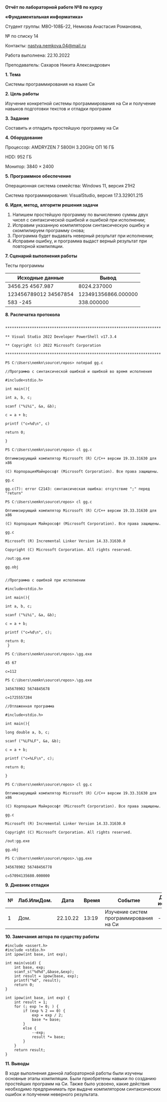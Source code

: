 **Отчёт по лабораторной работе №8 по курсу**

**«Фундаментальная информатика»**

Студент группы: М8О-108Б-22, Немкова Анастасия Романовна,

№ по списку 14

Контакты: [nastya.nemkova.04@mail.ru](mailto:nastya.nemkova.04@mail.ru)

Работа выполнена: 22.10.2022

Преподаватель: Сахаров Никита Александрович

**1. Тема**

Системы программирования на языке Си

**2. Цель работы**

Изучение конкретной системы программирования на Си и получение навыков подготовки текстов и отладки программ

**3. Задание**

Составить и отладить простейшую программу на Си

**4. Оборудование**

Процессор: AMDRYZEN 7 5800H 3.20GHz ОП 16 ГБ

НDD: 952 ГБ

Монитор: 3840 × 2400

**5. Программное обеспечение**

Операционная система семейства: Windows 11, версия 21H2

Система программирования: VisualStudio, версия 17.3.32901.215

**6. Идея, метод, алгоритм решения задачи**

1. Напишем простейшую программу по вычислению суммы двух чисел с синтаксической ошибкой и ошибкой при исполнении;
2. Исправим указанную компилятором синтаксическую ошибку и скомпилируем программу снова;
3. Программа будет выдавать неверный результат при исполнении;
4. Исправим ошибку, и программа выдаст верный результат при повторной компиляции.

**7. Сценарий выполнения работы**

Тесты программы

| Исходные данные | Вывод |
| --- | --- |
| 3456.25 4567.987 | 8024.237000 |
| 123456789012 34567854 | 123491356866.000000 |
| 583 -245 | 338.000000 |

**8. Распечатка протокола**

```

**********************************************************************

** Visual Studio 2022 Developer PowerShell v17.3.4

** Copyright (c) 2022 Microsoft Corporation

**********************************************************************

PS C:\Users\nemkn\source\repos> notepad gg.c

```
```
//Программа с синтаксической ошибкой и ошибкой во время исполнения

#include<stdio.h>

int main(){

int a, b, c;

scanf ("%i%i", &a, &b);

c = a + b;

printf ("c=%d\n", c)

return 0;

}
```
```
PS C:\Users\nemkn\source\repos> cl gg.c

Оптимизирующий компилятор Microsoft (R) C/C++ версии 19.33.31630 для x86

(C) КорпорацияМайкрософт (Microsoft Corporation). Все права защищены.

gg.c

gg.c(7): error C2143: синтаксическая ошибка: отсутствие ";" перед "return"

PS C:\Users\nemkn\source\repos> cl gg.c

Оптимизирующий компилятор Microsoft (R) C/C++ версии 19.33.31630 для x86

(C) Корпорация Майкрософт (Microsoft Corporation). Все права защищены.

gg.c

Microsoft (R) Incremental Linker Version 14.33.31630.0

Copyright (C) Microsoft Corporation. All rights reserved.

/out:gg.exe

gg.obj
```
```

//Программа с ошибкой при исполнении

#include<stdio.h>

int main(){

int a, b, c;

scanf ("%i%i", &a, &b);

c = a + b;

printf ("c=%d\n", c);

return 0;
 }
```
```
PS C:\Users\nemkn\source\repos>.\gg.exe

45 67

c=112

PS C:\Users\nemkn\source\repos>.\gg.exe

345678902 5674845678

c=1725557284
```
```
//Отлаженная программа

#include<stdio.h>

int main(){

long double a, b, c;

scanf ("%LF%LF", &a, &b);

c = a + b;

printf ("c=%LF\n", c);

return 0;

}
```
```
PS C:\Users\nemkn\source\repos> cl gg.c

Оптимизирующий компилятор Microsoft (R) C/C++ версии 19.33.31630 для x86

(C) Корпорация Майкрософт (Microsoft Corporation). Все права защищены.

gg.c

Microsoft (R) Incremental Linker Version 14.33.31630.0

Copyright (C) Microsoft Corporation. All rights reserved.

/out:gg.exe

gg.obj

PS C:\Users\nemkn\source\repos>.\gg.exe

345678902 56748456778

c=57094135680.000000
```

**9. Дневник отладки**

| № | Лаб.ИлиДом. | Дата | Время | Событие | Действие по исправлению | Примечание |
| --- | --- | --- | --- | --- | --- | --- |
| 1 | Дом. | 22.10.22 | 13:19 | Изучение систем программирования на Си | - | - |

**10. Замечания автора по существу работы**

```
#include <assert.h>
#include <stdio.h>
int ipow(int base, int exp);

int main(void) {
	int base, exp;
	scanf_s("%d%d",&base,&exp);
	int result = ipow(base, exp);
	printf("%d", result);
	return 0;
}

int ipow(int base, int exp) {
	int result = 1;
	for (; exp != 0; ) {
		if (exp % 2 == 0) {
			exp = exp / 2;
            base *= base;	
		}
		else {
			--exp;
			result *= base;
		}		
	}
	return result;
}
```

**11. Выводы**

В ходе выполнения данной лабораторной работы были изучены основные этапы компиляции. Были приобретены навыки по созданию простейших программ на Си. Также было усвоено, какие действия необходимо предпринимать при выдаче компилятором синтаксических ошибок и получении неверного результата.
